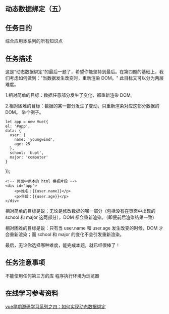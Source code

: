 ## 动态数据绑定（五）

任务目的
----

综合应用本系列的所有知识点

任务描述
----

这是“动态数据绑定”的最后一题了，希望你能坚持到最后。在第四题的基础上，我们考虑如何做到："当数据发生改变时，重新渲染 DOM。" 此目标又可以分为两层难度。

1.相对简单的目标：数据任意部分发生了变化，都重新渲染 DOM。

2.相对困难的目标：数据的某一部分发生了变动，只重新渲染对应这部分数据的 DOM。
举个例子。

    let app = new Vue({
    el: '#app',
    data: {
      user: {
        name: 'youngwind',
        age: 25
      },
      school: 'bupt',
      major: 'computer'
    }
  });

    <!-- 页面中原本的 html 模板片段 -->
    <div id="app">
        <p>姓名：{{user.name}}</p>
        <p>年龄：{{user.age}}</p>
    </div>

相对简单的目标是说：无论是修改数据的哪一部分（包括没有在页面中出现的 school 和 major 这两部分），DOM 都会重新渲染。（即便前后渲染结果一致）

相对困难的目标是说：只有当 user.name 和 user.age 发生改变的时候，DOM 才会重新渲染；而 school 和 major 的变化不会引发重新渲染。

最后，无论你选择哪种难度，能完成本题，就已经很棒了！


任务注意事项
------

不能使用任何第三方的库
程序执行环境为浏览器

在线学习参考资料
------
[vue早期源码学习系列之四：如何实现动态数据绑定](https://github.com/youngwind/blog/issues/87)